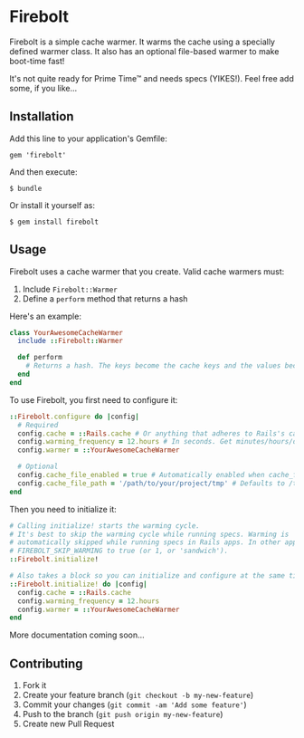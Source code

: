 # Firebolt

Firebolt is a simple cache warmer. It warms the cache using a specially defined warmer class. It also has an optional file-based warmer to make boot-time fast!

It's not quite ready for Prime Time™ and needs specs (YIKES!). Feel free add some, if you like...

## Installation

Add this line to your application's Gemfile:

    gem 'firebolt'

And then execute:

    $ bundle

Or install it yourself as:

    $ gem install firebolt

## Usage

Firebolt uses a cache warmer that you create. Valid cache warmers must:

1. Include `Firebolt::Warmer`
2. Define a `perform` method that returns a hash

Here's an example:

```Ruby
class YourAwesomeCacheWarmer
  include ::Firebolt::Warmer

  def perform
    # Returns a hash. The keys become the cache keys and the values become cache values.
  end
end
```

To use Firebolt, you first need to configure it:

```Ruby
::Firebolt.configure do |config|
  # Required
  config.cache = ::Rails.cache # Or anything that adheres to Rails's cache interface
  config.warming_frequency = 12.hours # In seconds. Get minutes/hours/days helper w/ ActiveSupport
  config.warmer = ::YourAwesomeCacheWarmer

  # Optional
  config.cache_file_enabled = true # Automatically enabled when cache_file_path is set
  config.cache_file_path = '/path/to/your/project/tmp' # Defaults to /tmp
end
```

Then you need to initialize it:

```Ruby
# Calling initialize! starts the warming cycle.
# It's best to skip the warming cycle while running specs. Warming is
# automatically skipped while running specs in Rails apps. In other apps, set
# FIREBOLT_SKIP_WARMING to true (or 1, or 'sandwich').
::Firebolt.initialize!

# Also takes a block so you can initialize and configure at the same time:
::Firebolt.initialize! do |config|
  config.cache = ::Rails.cache
  config.warming_frequency = 12.hours
  config.warmer = ::YourAwesomeCacheWarmer
end
```

More documentation coming soon...

## Contributing

1. Fork it
2. Create your feature branch (`git checkout -b my-new-feature`)
3. Commit your changes (`git commit -am 'Add some feature'`)
4. Push to the branch (`git push origin my-new-feature`)
5. Create new Pull Request
